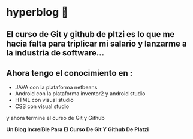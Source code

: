 # hyperblog 💚


##  El curso de Git y github de pltzi es lo que me hacia falta para triplicar mi salario y lanzarme a la industria de software...
 
##   Ahora tengo el conocimiento en :

-   JAVA con la plataforma netbeans
-   Android  con la plataforma inventor2 y android studio
-   HTML con visual studio 
-   CSS con visual studio
  
  y ahora termine el curso de Git y Github
  
  **Un Blog IncreíBle Para El Curso De Git Y Github De Platzi**
